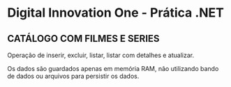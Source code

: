 # Digital Innovation One - Prática .NET

## 

## CATÁLOGO COM FILMES E SERIES

 Operação de inserir, excluir, listar, listar com detalhes e atualizar.

Os dados são guardados apenas em memória RAM, não utilizando bando de dados ou  arquivos para persistir os dados.